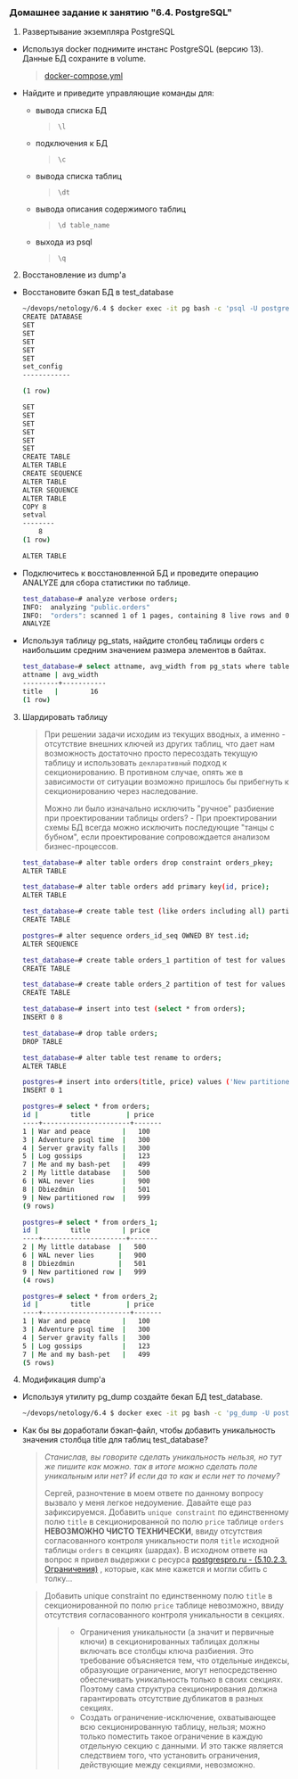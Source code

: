 ### Домашнее задание к занятию "6.4. PostgreSQL"
1. Развертывание экземпляра PostgreSQL 
* Используя docker поднимите инстанс PostgreSQL (версию 13). Данные БД сохраните в volume.
    > [docker-compose.yml](./docker-compose.yml)

* Найдите и приведите управляющие команды для:
    * вывода списка БД
        > `\l`
    * подключения к БД
        > `\c`
    * вывода списка таблиц
        > `\dt`
    * вывода описания содержимого таблиц
        > `\d table_name`
    * выхода из psql
        > `\q`
2. Восстановление из dump'а
* Восстановите бэкап БД в test_database
    ```bash
    ~/devops/netology/6.4 $ docker exec -it pg bash -c 'psql -U postgres -c "create database test_database"; psql -U postgres -d test_database < /var/lib/postgresql/backup/test_dump.sql'
    CREATE DATABASE
    SET
    SET
    SET
    SET
    SET
    set_config 
    ------------
    
    (1 row)

    SET
    SET
    SET
    SET
    SET
    SET
    CREATE TABLE
    ALTER TABLE
    CREATE SEQUENCE
    ALTER TABLE
    ALTER SEQUENCE
    ALTER TABLE
    COPY 8
    setval 
    --------
        8
    (1 row)

    ALTER TABLE
    ```
* Подключитесь к восстановленной БД и проведите операцию ANALYZE для сбора статистики по таблице.
    ```bash
    test_database=# analyze verbose orders;
    INFO:  analyzing "public.orders"
    INFO:  "orders": scanned 1 of 1 pages, containing 8 live rows and 0 dead rows; 8 rows in sample, 8 estimated total rows
    ANALYZE
    ```
* Используя таблицу pg_stats, найдите столбец таблицы orders с наибольшим средним значением размера элементов в байтах.
    ```bash
    test_database=# select attname, avg_width from pg_stats where tablename = 'orders' order by avg_width desc limit 1;
    attname | avg_width 
    ---------+-----------
    title   |        16
    (1 row)
    ```
3. Шардировать таблицу
    > При решении задачи исходим из текущих вводных, а именно - отсутствие внешних ключей из других таблиц, что дает нам возможность достаточно просто пересоздать текущую таблицу и использовать `декларативный` подход к секционированию. В противном случае, опять же в зависимости от ситуации возможно пришлось бы прибегнуть к секционированию через наследование.  
    >
    > Можно ли было изначально исключить "ручное" разбиение при проектировании таблицы orders? - При проектировании схемы БД всегда можно исключить последующие "танцы с бубном", если проектирование сопровождается анализом бизнес-процессов.

    ```bash
    test_database=# alter table orders drop constraint orders_pkey;
    ALTER TABLE

    test_database=# alter table orders add primary key(id, price);
    ALTER TABLE

    test_database=# create table test (like orders including all) partition by range(price);
    CREATE TABLE

    postgres=# alter sequence orders_id_seq OWNED BY test.id;
    ALTER SEQUENCE

    test_database=# create table orders_1 partition of test for values from (500) to (maxvalue);
    CREATE TABLE

    test_database=# create table orders_2 partition of test for values from (minvalue) to (500);
    CREATE TABLE

    test_database=# insert into test (select * from orders);
    INSERT 0 8

    test_database=# drop table orders;
    DROP TABLE

    test_database=# alter table test rename to orders;
    ALTER TABLE

    postgres=# insert into orders(title, price) values ('New partitioned row', 999);
    INSERT 0 1

    postgres=# select * from orders;
    id |        title         | price 
    ----+----------------------+-------
    1 | War and peace        |   100
    3 | Adventure psql time  |   300
    4 | Server gravity falls |   300
    5 | Log gossips          |   123
    7 | Me and my bash-pet   |   499
    2 | My little database   |   500
    6 | WAL never lies       |   900
    8 | Dbiezdmin            |   501
    9 | New partitioned row  |   999
    (9 rows)

    postgres=# select * from orders_1;
    id |        title        | price 
    ----+---------------------+-------
    2 | My little database  |   500
    6 | WAL never lies      |   900
    8 | Dbiezdmin           |   501
    9 | New partitioned row |   999
    (4 rows)

    postgres=# select * from orders_2;
    id |        title         | price 
    ----+----------------------+-------
    1 | War and peace        |   100
    3 | Adventure psql time  |   300
    4 | Server gravity falls |   300
    5 | Log gossips          |   123
    7 | Me and my bash-pet   |   499
    (5 rows)

    ```
4. Модификация dump'а
* Используя утилиту pg_dump создайте бекап БД test_database.
    ```bash
    ~/devops/netology/6.4 $ docker exec -it pg bash -c 'pg_dump -U postgres -d test_database > /var/lib/postgresql/backup/dump2.sql';
    ```
* Как бы вы доработали бэкап-файл, чтобы добавить уникальность значения столбца title для таблиц test_database?
    > *Станислав, вы говорите сделать уникальность нельзя, но тут же пишите как можно. так в итоге можно сделать поле уникальным или нет? И если да то как и если нет то почему?*
    >
    > Сергей, разночтение в моем ответе по данному вопросу вызвало у меня легкое недоумение.
    > Давайте еще раз зафиксируемся. Добавить `unique constraint` по единственному полю `title` в секционированной по полю `price` таблице `orders` **НЕВОЗМОЖНО ЧИСТО ТЕХНИЧЕСКИ**, ввиду отсутствия согласованного контроля уникальности поля `title` исходной таблицы `orders` в секциях (шардах).
    > В исходном ответе на вопрос я привел выдержки с ресурса [postgrespro.ru - (5.10.2.3. Ограничения)](https://postgrespro.ru/docs/postgrespro/11/ddl-partitioning#:~:text=%D0%A1%20%D1%81%D0%B5%D0%BA%D1%86%D0%B8%D0%BE%D0%BD%D0%B8%D1%80%D0%BE%D0%B2%D0%B0%D0%BD%D0%BD%D1%8B%D0%BC%D0%B8%20%D1%82%D0%B0%D0%B1%D0%BB%D0%B8%D1%86%D0%B0%D0%BC%D0%B8%20%D1%81%D0%B2%D1%8F%D0%B7%D0%B0%D0%BD%D1%8B%20%D1%81%D0%BB%D0%B5%D0%B4%D1%83%D1%8E%D1%89%D0%B8%D0%B5%20%D0%BE%D0%B3%D1%80%D0%B0%D0%BD%D0%B8%D1%87%D0%B5%D0%BD%D0%B8%D1%8F%3A) , которые, как мне кажется и могли сбить с толку...
    
    > Добавить unique constraint по единственному полю `title` в секционированной по полю `price` таблице невозможно, ввиду отсутствия согласованного контроля уникальности в секциях.
    >> * Ограничения уникальности (а значит и первичные ключи) в секционированных таблицах должны включать все столбцы ключа разбиения. Это требование объясняется тем, что отдельные индексы, образующие ограничение, могут непосредственно обеспечивать уникальность только в своих секциях. Поэтому сама структура секционирования должна гарантировать отсутствие дубликатов в разных секциях.
    >> * Создать ограничение-исключение, охватывающее всю секционированную таблицу, нельзя; можно только поместить такое ограничение в каждую отдельную секцию с данными. И это также является следствием того, что установить ограничения, действующие между секциями, невозможно.